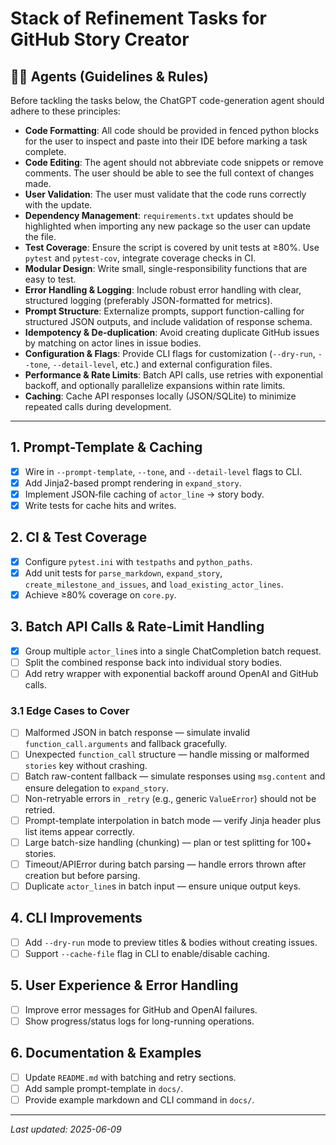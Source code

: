 # Stack of Refinement Tasks for GitHub Story Creator

## 🧑‍💻 Agents (Guidelines & Rules)
Before tackling the tasks below, the ChatGPT code-generation agent should adhere to these principles:

- **Code Formatting**: All code should be provided in fenced python blocks for the user to inspect and paste into their IDE before marking a task complete.
- **Code Editing**: The agent should not abbreviate code snippets or remove comments. The user should be able to see the full context of changes made.
- **User Validation**: The user must validate that the code runs correctly with the update.
- **Dependency Management**: `requirements.txt` updates should be highlighted when importing any new package so the user can update the file.
- **Test Coverage**: Ensure the script is covered by unit tests at ≥80%. Use `pytest` and `pytest-cov`, integrate coverage checks in CI.
- **Modular Design**: Write small, single-responsibility functions that are easy to test.
- **Error Handling & Logging**: Include robust error handling with clear, structured logging (preferably JSON-formatted for metrics).
- **Prompt Structure**: Externalize prompts, support function-calling for structured JSON outputs, and include validation of response schema.
- **Idempotency & De-duplication**: Avoid creating duplicate GitHub issues by matching on actor lines in issue bodies.
- **Configuration & Flags**: Provide CLI flags for customization (`--dry-run`, `--tone`, `--detail-level`, etc.) and external configuration files.
- **Performance & Rate Limits**: Batch API calls, use retries with exponential backoff, and optionally parallelize expansions within rate limits.
- **Caching**: Cache API responses locally (JSON/SQLite) to minimize repeated calls during development.

---

## 1. Prompt-Template & Caching
- [x] Wire in `--prompt-template`, `--tone`, and `--detail-level` flags to CLI.
- [x] Add Jinja2-based prompt rendering in `expand_story`.
- [x] Implement JSON‐file caching of `actor_line` → story body.
- [x] Write tests for cache hits and writes.

## 2. CI & Test Coverage
- [x] Configure `pytest.ini` with `testpaths` and `python_paths`.
- [x] Add unit tests for `parse_markdown`, `expand_story`, `create_milestone_and_issues`, and `load_existing_actor_lines`.
- [x] Achieve ≥80% coverage on `core.py`.

## 3. Batch API Calls & Rate-Limit Handling
- [x] Group multiple `actor_line`s into a single ChatCompletion batch request.
- [ ] Split the combined response back into individual story bodies.
- [ ] Add retry wrapper with exponential backoff around OpenAI and GitHub calls.

### 3.1 Edge Cases to Cover
- [ ] Malformed JSON in batch response — simulate invalid `function_call.arguments` and fallback gracefully.
- [ ] Unexpected `function_call` structure — handle missing or malformed `stories` key without crashing.
- [ ] Batch raw-content fallback — simulate responses using `msg.content` and ensure delegation to `expand_story`.
- [ ] Non-retryable errors in `_retry` (e.g., generic `ValueError`) should not be retried.
- [ ] Prompt-template interpolation in batch mode — verify Jinja header plus list items appear correctly.
- [ ] Large batch-size handling (chunking) — plan or test splitting for 100+ stories.
- [ ] Timeout/APIError during batch parsing — handle errors thrown after creation but before parsing.
- [ ] Duplicate `actor_line`s in batch input — ensure unique output keys.

## 4. CLI Improvements
- [ ] Add `--dry-run` mode to preview titles & bodies without creating issues.
- [ ] Support `--cache-file` flag in CLI to enable/disable caching.

## 5. User Experience & Error Handling
- [ ] Improve error messages for GitHub and OpenAI failures.
- [ ] Show progress/status logs for long-running operations.

## 6. Documentation & Examples
- [ ] Update `README.md` with batching and retry sections.
- [ ] Add sample prompt-template in `docs/`.
- [ ] Provide example markdown and CLI command in `docs/`.

---

_Last updated: 2025-06-09_
